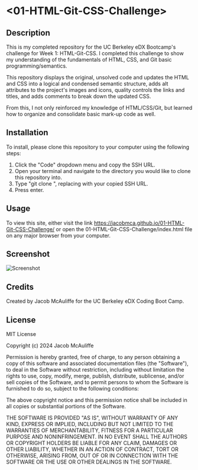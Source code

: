 # <01-HTML-Git-CSS-Challenge>

## Description

This is my completed repository for the UC Berkeley eDX Bootcamp's challenge for Week 1: HTML-Git-CSS. I completed this challenge to show my understanding of the fundamentals of HTML, CSS, and Git basic programming/semantics.

This repository displays the original, unsolved code and updates the HTML and CSS into a logical and condensed semantic structure, adds alt attributes to the project's images and icons, quality controls the links and titles, and adds comments to break down the updated CSS.

From this, I not only reinforced my knowledge of HTML/CSS/Git, but learned how to organize and consolidate basic mark-up code as well.

## Installation

To install, please clone this repository to your computer using the following steps:

1. Click the "Code" dropdown menu and copy the SSH URL.
2. Open your terminal and navigate to the directory you would like to clone this repository into.
3. Type "git clone <paste SSH URL>", replacing <paste SSH URL> with your copied SSH URL.
4. Press enter.

## Usage

To view this site, either visit the link <https://jacobmca.github.io/01-HTML-Git-CSS-Challenge/> or open the 01-HTML-Git-CSS-Challenge/index.html file on any major browser from your computer.

## Screenshot

![Screenshot](assets/images/screenshot.png)

## Credits

Created by Jacob McAuliffe for the UC Berkeley eDX Coding Boot Camp.

## License

MIT License

Copyright (c) 2024 Jacob McAuliffe

Permission is hereby granted, free of charge, to any person obtaining a copy
of this software and associated documentation files (the "Software"), to deal
in the Software without restriction, including without limitation the rights
to use, copy, modify, merge, publish, distribute, sublicense, and/or sell
copies of the Software, and to permit persons to whom the Software is
furnished to do so, subject to the following conditions:

The above copyright notice and this permission notice shall be included in all
copies or substantial portions of the Software.

THE SOFTWARE IS PROVIDED "AS IS", WITHOUT WARRANTY OF ANY KIND, EXPRESS OR
IMPLIED, INCLUDING BUT NOT LIMITED TO THE WARRANTIES OF MERCHANTABILITY,
FITNESS FOR A PARTICULAR PURPOSE AND NONINFRINGEMENT. IN NO EVENT SHALL THE
AUTHORS OR COPYRIGHT HOLDERS BE LIABLE FOR ANY CLAIM, DAMAGES OR OTHER
LIABILITY, WHETHER IN AN ACTION OF CONTRACT, TORT OR OTHERWISE, ARISING FROM,
OUT OF OR IN CONNECTION WITH THE SOFTWARE OR THE USE OR OTHER DEALINGS IN THE
SOFTWARE.

